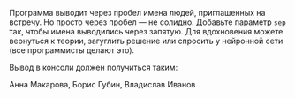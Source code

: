 Программа выводит через пробел имена людей, приглашенных на встречу. Но просто через пробел — не солидно. Добавьте параметр `sep` так, чтобы имена выводились через запятую. Для вдохновения можете вернуться к теории, загуглить решение или спросить у нейронной сети (все программисты делают это).

Вывод в консоли должен получиться таким:

Анна Макарова, Борис Губин, Владислав Иванов